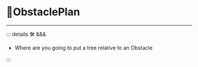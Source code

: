 # 🔻<via>ObstaclePlan</via>

---

<!-- =================================================== -->
<!-- =================================================== -->
<!-- =================================================== -->
<!-- =================================================== -->
<!-- =================================================== -->
::: details 🛠 <dev>&&&</dev>

- Where are you going to put a tree relative to an Obstacle

:::
